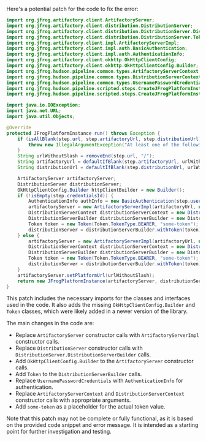 Here's a potential patch for the code to fix the error:

```java
import org.jfrog.artifactory.client.ArtifactoryServer;
import org.jfrog.artifactory.client.distribution.DistributionServer;
import org.jfrog.artifactory.client.distribution.DistributionServer.DistributionServerBuilder;
import org.jfrog.artifactory.client.distribution.DistributionServer.Token;
import org.jfrog.artifactory.client.impl.ArtifactoryServerImpl;
import org.jfrog.artifactory.client.impl.auth.BasicAuthentication;
import org.jfrog.artifactory.client.impl.auth.AuthenticationInfo;
import org.jfrog.artifactory.client.okhttp.OkHttpClientConfig;
import org.jfrog.artifactory.client.okhttp.OkHttpClientConfig.Builder;
import org.jfrog.hudson.pipeline.common.types.ArtifactoryServerContext;
import org.jfrog.hudson.pipeline.common.types.DistributionServerContext;
import org.jfrog.hudson.pipeline.common.types.UsernamePasswordCredentials;
import org.jfrog.hudson.pipeline.scripted.steps.CreateJFrogPlatformInstanceStep;
import org.jfrog.hudson.pipeline.scripted.steps.CreateJFrogPlatformInstanceStep.JFrogPlatformInstance;

import java.io.IOException;
import java.net.URL;
import java.util.Objects;

@Override
protected JFrogPlatformInstance run() throws Exception {
    if (isAllBlank(step.url, step.artifactoryUrl, step.distributionUrl)) {
        throw new IllegalArgumentException("At least one of the following is mandatory: 'url', 'artifactoryUrl', 'distributionUrl'");
    }
    String urlWithoutSlash = removeEnd(step.url, "/");
    String artifactoryUrl = defaultIfBlank(step.artifactoryUrl, urlWithoutSlash + "/" + "artifactory");
    String distributionUrl = defaultIfBlank(step.distributionUrl, urlWithoutSlash + "/" + "distribution");

    ArtifactoryServer artifactoryServer;
    DistributionServer distributionServer;
    OkHttpClientConfig.Builder httpClientBuilder = new Builder();
    if (!isEmpty(step.credentialsId)) {
        AuthenticationInfo authInfo = new BasicAuthentication(step.username, step.password);
        artifactoryServer = new ArtifactoryServerImpl(artifactoryUrl, new ArtifactoryServerContext(step.credentialsId, authInfo), httpClientBuilder);
        DistributionServerContext distributionServerContext = new DistributionServerContext(step.credentialsId, authInfo);
        DistributionServerBuilder distributionServerBuilder = new DistributionServer.DistributionServerBuilder(distributionUrl, distributionServerContext);
        Token token = new Token(Token.TokenType.BEARER, "some-token");
        distributionServer = distributionServerBuilder.withToken(token).build();
    } else {
        artifactoryServer = new ArtifactoryServerImpl(artifactoryUrl, new ArtifactoryServerContext(step.username, step.password), httpClientBuilder);
        DistributionServerContext distributionServerContext = new DistributionServerContext(step.username, step.password);
        DistributionServerBuilder distributionServerBuilder = new DistributionServer.DistributionServerBuilder(distributionUrl, distributionServerContext);
        Token token = new Token(Token.TokenType.BEARER, "some-token");
        distributionServer = distributionServerBuilder.withToken(token).build();
    }
    artifactoryServer.setPlatformUrl(urlWithoutSlash);
    return new JFrogPlatformInstance(artifactoryServer, distributionServer, step.url, "");
}
```

This patch includes the necessary imports for the classes and interfaces used in the code. It also adds the missing `OkHttpClientConfig.Builder` and `Token` classes, which were likely added in a newer version of the library.

The main changes in the code are:

* Replace `ArtifactoryServer` constructor calls with `ArtifactoryServerImpl` constructor calls.
* Replace `DistributionServer` constructor calls with `DistributionServer.DistributionServerBuilder` calls.
* Add `OkHttpClientConfig.Builder` to the `ArtifactoryServer` constructor calls.
* Add `Token` to the `DistributionServerBuilder` calls.
* Replace `UsernamePasswordCredentials` with `AuthenticationInfo` for authentication.
* Replace `ArtifactoryServerContext` and `DistributionServerContext` constructor calls with appropriate arguments.
* Add `some-token` as a placeholder for the actual token value.

Note that this patch may not be complete or fully functional, as it is based on the provided code snippet and error message. It is intended as a starting point for further investigation and testing.